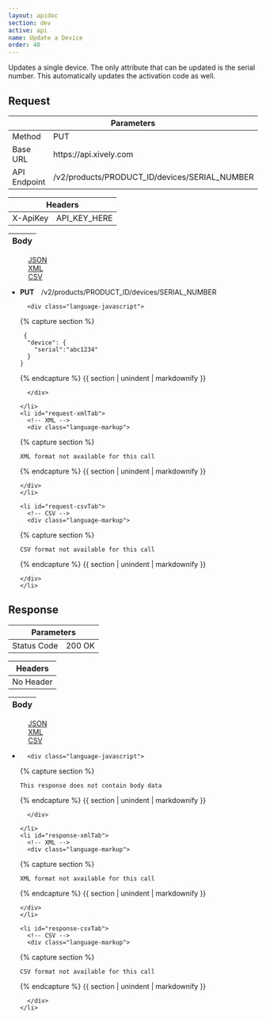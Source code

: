 ```yaml
---
layout: apidoc
section: dev
active: api
name: Update a Device
order: 40
---
```


Updates a single device. The only attribute that can be updated is the serial number. This automatically updates the activation code as well.


<h2>Request</h2>


<div class="code-examples">
  <table class="code-examples-table twelve">
    <thead>
      <tr>
        <th colspan="2">Parameters</th>
      </tr>
    </thead>
    <tbody>
      <tr>
        <td>Method</td>
        <td>PUT</td>
      </tr>
      <tr>
        <td>Base URL</td>
        <td>https://api.xively.com</td>
      </tr>
      <tr>
        <td>API Endpoint</td>
        <td>/v2/products/PRODUCT_ID/devices/SERIAL_NUMBER</td>
      </tr>
    </tbody>
  </table>

  <table class="code-examples-table twelve">
    <thead>
      <tr>
        <th colspan="2">Headers</th>
      </tr>
    </thead>
    <tbody>
      <tr>
        <td>X-ApiKey</td>
        <td>API_KEY_HERE</td>
      </tr>
    </tbody>
  </table>

  <table class="code-examples-table twelve">
    <thead>
      <tr>
        <th colspan="2">Body</th>
      </tr>
    </thead>
  </table>

  <!--
    REQUEST EXAMPLE
    notice the "response" id is replaced with "request" in the request table, this is important to maintain for styling
  -->
  <dl class="apidoc-tabs tabs">
    <dd class="active"><a href="#request-json">JSON</a></dd>
    <dd><a href="#request-xml">XML</a></dd>
    <dd><a href="#request-csv">CSV</a></dd>
  </dl>
  <ul class="apidoc-tabs-content tabs-content">
    <li class="active" id="request-jsonTab">
      <p>
        <strong style="margin-right:1em">PUT</strong>/v2/products/PRODUCT_ID/devices/SERIAL_NUMBER
      </p>
      <!-- JSON -->

      <div class="language-javascript">

{% capture section %}

~~~
 {
  "device": {
    "serial":"abc1234"
  }
}
~~~

{% endcapture %}
{{ section | unindent | markdownify }}

      </div>

    </li>
    <li id="request-xmlTab">
      <!-- XML -->
      <div class="language-markup">

{% capture section %}

~~~
XML format not available for this call
~~~

{% endcapture %}
{{ section | unindent | markdownify }}

    </div>
    </li>

    <li id="request-csvTab">
      <!-- CSV -->
      <div class="language-markup">

{% capture section %}

~~~
CSV format not available for this call
~~~

{% endcapture %}
{{ section | unindent | markdownify }}

    </div>
    </li>
  </ul>
</div>





<h2>Response</h2>

<div class="code-examples">
  <table class="code-examples-table twelve">
    <thead>
      <tr>
        <th colspan="2">Parameters</th>
      </tr>
    </thead>
    <tbody>
      <tr>
        <td>Status Code</td>
        <td>200 OK</td>
    </tbody>
  </table>

<table class="code-examples-table twelve">
    <thead>
      <tr>
        <th colspan="2">Headers</th>
      </tr>
    </thead>
    <tbody>
      <tr>
        <td>No Header</td>
      </tr>
    </tbody>
  </table>

  <table class="code-examples-table twelve">
    <thead>
      <tr>
        <th colspan="2">Body</th>
      </tr>
    </thead>
  </table>

  <!--
    RESPONSE EXAMPLE
    notice the "request" id is replaced with "response" in the response table, this is important to maintain for styling
  -->
  <dl class="apidoc-tabs tabs">
    <dd class="active"><a href="#response-json">JSON</a></dd>
    <dd><a href="#response-xml">XML</a></dd>
    <dd><a href="#response-csv">CSV</a></dd>
  </dl>
  <ul class="apidoc-tabs-content tabs-content">
    <li class="active" id="response-jsonTab">
      <!-- JSON -->

      <div class="language-javascript">

{% capture section %}

~~~
This response does not contain body data
~~~

{% endcapture %}
{{ section | unindent | markdownify }}

      </div>

    </li>
    <li id="response-xmlTab">
      <!-- XML -->
      <div class="language-markup">

{% capture section %}

~~~
XML format not available for this call
~~~

{% endcapture %}
{{ section | unindent | markdownify }}

    </div>
    </li>

    <li id="response-csvTab">
      <!-- CSV -->
      <div class="language-markup">

{% capture section %}

~~~
CSV format not available for this call
~~~

{% endcapture %}
{{ section | unindent | markdownify }}

      </div>
    </li>
  </ul>
</div>

